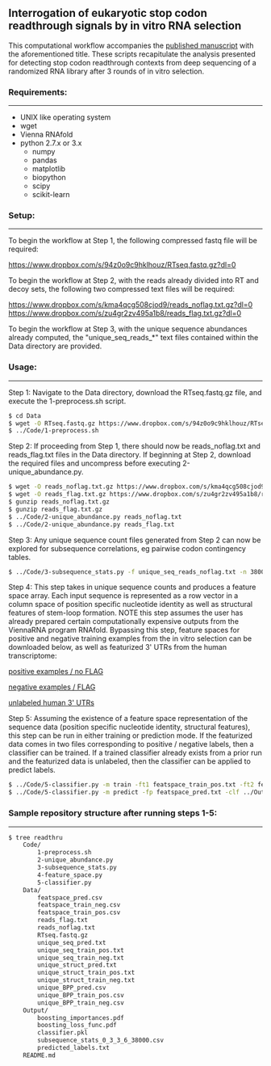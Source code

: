 ## Interrogation of eukaryotic stop codon readthrough signals by in vitro RNA selection ##

This computational workflow accompanies the [published manuscript](https://pubs.acs.org/doi/abs/10.1021/acs.biochem.8b01280) with the aforementioned title.
These scripts recapitulate the analysis presented for detecting stop codon readthrough contexts from deep sequencing of a randomized RNA library after 3 rounds of in vitro selection.

### Requirements: ###
---

- UNIX like operating system
- wget
- Vienna RNAfold
- python 2.7.x or 3.x
    - numpy
    - pandas
    - matplotlib
    - biopython
    - scipy
    - scikit-learn

### Setup: ###
---

To begin the workflow at Step 1, the following compressed fastq file will be required:

<https://www.dropbox.com/s/94z0o9c9hklhouz/RTseq.fastq.gz?dl=0>

To begin the workflow at Step 2, with the reads already divided into RT and decoy sets, the following two compressed text files will be required:

<https://www.dropbox.com/s/kma4qcg508cjod9/reads_noflag.txt.gz?dl=0>
<https://www.dropbox.com/s/zu4gr2zv495a1b8/reads_flag.txt.gz?dl=0>

To begin the workflow at Step 3, with the unique sequence abundances already computed, the "unique_seq_reads_*" text files contained within the Data directory are provided. 

### Usage: ###
---

Step 1: Navigate to the Data directory, download the RTseq.fastq.gz file, and execute the 1-preprocess.sh script.

```bash
$ cd Data
$ wget -O RTseq.fastq.gz https://www.dropbox.com/s/94z0o9c9hklhouz/RTseq.fastq.gz?dl=0
$ ../Code/1-preprocess.sh
```

Step 2: If proceeding from Step 1, there should now be reads_noflag.txt and reads_flag.txt files in the Data directory. If beginning at Step 2, download the required files and uncompress before executing 2-unique_abundance.py.

```bash
$ wget -O reads_noflag.txt.gz https://www.dropbox.com/s/kma4qcg508cjod9/reads_noflag.txt.gz?dl=0
$ wget -O reads_flag.txt.gz https://www.dropbox.com/s/zu4gr2zv495a1b8/reads_flag.txt.gz?dl=0
$ gunzip reads_noflag.txt.gz
$ gunzip reads_flag.txt.gz
$ ../Code/2-unique_abundance.py reads_noflag.txt
$ ../Code/2-unique_abundance.py reads_flag.txt
```

Step 3: Any unique sequence count files generated from Step 2 can now be explored for subsequence correlations, eg pairwise codon contingency tables.

```bash
$ ../Code/3-subsequence_stats.py -f unique_seq_reads_noflag.txt -n 38000 -s1s 0 -s1e 3 -s2s 3 -s2e 6
```

Step 4: This step takes in unique sequence counts and produces a feature space array. Each input sequence is represented as a row vector in a column space of position specific nucleotide identity as well as structural features of stem-loop formation. NOTE this step assumes the user has already prepared certain computationally expensive outputs from the ViennaRNA program RNAfold. Bypassing this step, feature spaces for positive and negative training examples from the in vitro selection can be downloaded below, as well as featurized 3' UTRs from the human transcriptome:

[positive examples / no FLAG](https://www.dropbox.com/s/8abnh7upkru5yd3/featspace_top10k_training_noflag.csv?dl=0)

[negative examples / FLAG](https://www.dropbox.com/s/ipqarqnj0mbbdsu/featspace_top10k_training_flag.csv?dl=0)

[unlabeled human 3' UTRs](https://www.dropbox.com/s/mhebiy6jszya7xd/featspace_utr_human.csv?dl=0)


Step 5: Assuming the existence of a feature space representation of the sequence data (position specific nucleotide identity, structural features), this step can be run in either training or prediction mode. If the featurized data comes in two files corresponding to positive / negative labels, then a classifier can be trained. If a trained classifier already exists from a prior run and the featurized data is unlabeled, then the classifier can be applied to predict labels.

```bash
$ ../Code/5-classifier.py -m train -ft1 featspace_train_pos.txt -ft2 featspace_train_neg -n1 1000 -n2 5000
$ ../Code/5-classifier.py -m predict -fp featspace_pred.txt -clf ../Out/classifier.pkl
```

### Sample repository structure after running steps 1-5: ###
---

```bash
$ tree readthru
    Code/
        1-preprocess.sh
        2-unique_abundance.py
        3-subsequence_stats.py
        4-feature_space.py
        5-classifier.py
    Data/
        featspace_pred.csv
        featspace_train_neg.csv
        featspace_train_pos.csv
        reads_flag.txt
        reads_noflag.txt
        RTseq.fastq.gz
        unique_seq_pred.txt
        unique_seq_train_pos.txt
        unique_seq_train_neg.txt
        unique_struct_pred.txt
        unique_struct_train_pos.txt
        unique_struct_train_neg.txt
        unique_BPP_pred.csv
        unique_BPP_train_pos.csv
        unique_BPP_train_neg.csv
    Output/
        boosting_importances.pdf
        boosting_loss_func.pdf
        classifier.pkl
        subsequence_stats_0_3_3_6_38000.csv
        predicted_labels.txt
    README.md
```
